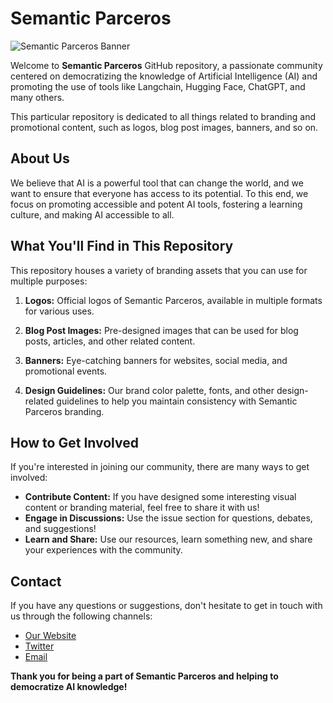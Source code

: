 # Semantic Parceros

![Semantic Parceros Banner](banner/banner.jpg)

Welcome to **Semantic Parceros** GitHub repository, a passionate community centered on democratizing the knowledge of Artificial Intelligence (AI) and promoting the use of tools like Langchain, Hugging Face, ChatGPT, and many others.

This particular repository is dedicated to all things related to branding and promotional content, such as logos, blog post images, banners, and so on.

## About Us

We believe that AI is a powerful tool that can change the world, and we want to ensure that everyone has access to its potential. To this end, we focus on promoting accessible and potent AI tools, fostering a learning culture, and making AI accessible to all.

## What You'll Find in This Repository

This repository houses a variety of branding assets that you can use for multiple purposes:

1. **Logos:** Official logos of Semantic Parceros, available in multiple formats for various uses.

2. **Blog Post Images:** Pre-designed images that can be used for blog posts, articles, and other related content.

3. **Banners:** Eye-catching banners for websites, social media, and promotional events.

4. **Design Guidelines:** Our brand color palette, fonts, and other design-related guidelines to help you maintain consistency with Semantic Parceros branding.

## How to Get Involved

If you're interested in joining our community, there are many ways to get involved:

- **Contribute Content:** If you have designed some interesting visual content or branding material, feel free to share it with us!
- **Engage in Discussions:** Use the issue section for questions, debates, and suggestions!
- **Learn and Share:** Use our resources, learn something new, and share your experiences with the community.

## Contact

If you have any questions or suggestions, don't hesitate to get in touch with us through the following channels:

- [Our Website](#)
- [Twitter](#)
- [Email](#)

**Thank you for being a part of Semantic Parceros and helping to democratize AI knowledge!**
